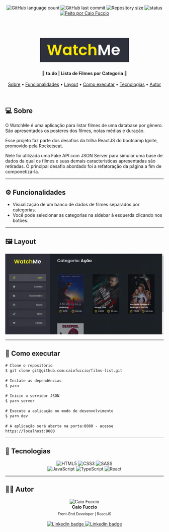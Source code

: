 <p align="center">
	<img alt="GitHub language count" src="https://img.shields.io/github/languages/count/caiofuccio/films-list">
	<img alt="GitHub last commit" src="https://img.shields.io/github/last-commit/caiofuccio/films-list">
  <img alt="Repository size" src="https://img.shields.io/github/repo-size/caiofuccio/films-list">
  <img alt="status" src="https://img.shields.io/badge/status-finished-success">
  <a href="https://github.com/caiofuccio">
	  <img alt="Feito por Caio Fuccio" src="https://img.shields.io/badge/feito%20por-Caio%20Fuccio-9cf">
	<a/>
</p>
<br/>

<h1  align="center">
  <img alt="WatchMe" src="./assets/banner.png">
</h1>

<h4 align="center">
    🎥 to.do | Lista de Filmes por Categoria 🎥
    <br/>
</h4>

<p align="center">
 <a href="#-sobre">Sobre</a> •
 <a href="#-funcionalidades">Funcionalidades</a> •
 <a href="#-layout">Layout</a> • 
 <a href="#-como-executar">Como executar</a> • 
 <a href="#-tecnologias">Tecnologias</a> • 
 <a href="#-autor">Autor</a>
</p>
<br/>

## 💻 Sobre

O WatchMe é uma aplicação para listar filmes de uma database por gênero. São apresentados os posteres dos filmes, notas médias e duração.

Esse projeto faz parte dos desafios da trilha ReactJS do bootcamp Ignite, promovido pela Rocketseat.

Nele foi utilizada uma Fake API com JSON Server para simular uma base de dados da qual os filmes e suas demais características apresentadas são retiradas.
O principal desafio abordado foi a refatoração da página a fim de componetizá-la.

---

## ⚙️ Funcionalidades

- Visualização de um banco de dados de filmes separados por categorias.
- Você pode selecionar as categorias na sidebar à esquerda clicando nos botões.

---

## 🖼️ Layout

<img alt="Gif mostrando listas de filmes por categorias." src="./assets/demo-web.gif">

---

## 🧰 Como executar

    # Clone o repositório
    $ git clone git@github.com:caiofuccio/films-list.git

    # Instale as dependências
    $ yarn

    # Inicie o servidor JSON
    $ yarn server

    # Execute a aplicação no modo de desenvolvimento
    $ yarn dev

    # A aplicação será aberta na porta:8080 - acesse https://localhost:8080

---

## 🚀 Tecnologias

<p align="center">
	<img alt="HTML5" src="https://img.shields.io/badge/html5%20-%23E34F26.svg?&style=for-the-badge&logo=html5&logoColor=white"/>
	<img alt="CSS3" src="https://img.shields.io/badge/css3%20-%231572B6.svg?&style=for-the-badge&logo=css3&logoColor=white"/>
	<img alt="SASS" src="https://img.shields.io/badge/SASS%20-hotpink.svg?&style=for-the-badge&logo=SASS&logoColor=white"/>
	<br/>
	<img alt="JavaScript" src="https://img.shields.io/badge/javascript%20-%23323330.svg?&style=for-the-badge&logo=javascript&logoColor=%23F7DF1E"/>
	<img alt="TypeScript" src="https://img.shields.io/badge/typescript%20-%23007ACC.svg?&style=for-the-badge&logo=typescript&logoColor=white"/>
  <img alt="React" src="https://img.shields.io/badge/react%20-%2320232a.svg?&style=for-the-badge&logo=react&logoColor=%2361DAFB"/>
	<br/>
	
---

## 👨‍💻 Autor

<p align="center">
	<img width="120px" alt="Caio Fuccio" src="https://avatars.githubusercontent.com/u/62528140?s=460&u=f323d1d9a12ba8b63b9d2bdff4502f29f6a68416&v=4"/>
	<br/>
	<strong>Caio Fuccio</strong>
	<br/>
	<sub> Front-End Developer | ReactJS</sub>
	<br/>
	<br/>
	<a href="https://www.linkedin.com/in/caiofuccio/">
		<img alt="Linkedin badge" src="https://img.shields.io/badge/-Caio%20Fuccio-blue?style=flat-square&logo=Linkedin&logoColor=white&link=https://www.linkedin.com/in/caiofuccio/">
	</a>
	<a href="mailto:caio@gmail.com">
		<img alt="Linkedin badge" src="https://img.shields.io/badge/-caio.fuccio@gmail.com-c14438?style=flat-square&logo=Gmail&logoColor=white&link=mailto:caio.fuccio@gmail.com">
	</a>
</p>
